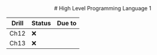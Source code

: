 <center>
# High Level Programming Language 1

| Drill | Status | Due to  |
|-------|--------|---------|
| Ch12   | ❌    |  |
| Ch13   | ❌    |  |
</center>